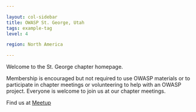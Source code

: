 ```yaml
---

layout: col-sidebar
title: OWASP St. George, Utah
tags: example-tag
level: 4

region: North America

---
```


Welcome to the St. George chapter homepage.

Membership is encouraged but not required to use OWASP materials or to participate in chapter meetings or volunteering to help with an OWASP project. Everyone is welcome to join us at our chapter meetings. 

Find us at [Meetup](https://www.meetup.com/St-George-Open-Web-Application-Security-Project-OWASP/)








